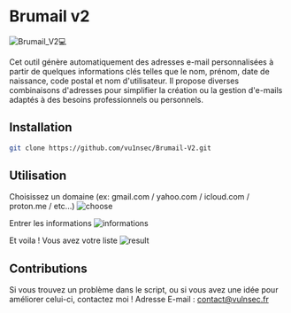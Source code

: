 # Brumail v2

![Brumail_V2💻](https://github.com/user-attachments/assets/71d2d7c3-257f-40df-9b51-ba1b0b8ef4e9)

Cet outil génère automatiquement des adresses e-mail personnalisées à partir de quelques informations clés telles que le nom, prénom, date de naissance, code postal et nom d'utilisateur. Il propose diverses combinaisons d'adresses pour simplifier la création ou la gestion d'e-mails adaptés à des besoins professionnels ou personnels.

## Installation

```bash
git clone https://github.com/vu1nsec/Brumail-V2.git
```
## Utilisation
Choisissez un domaine (ex: gmail.com / yahoo.com / icloud.com / proton.me / etc...)
![choose](https://github.com/user-attachments/assets/c801e460-8e0e-4493-b512-ee778ac2901b)

Entrer les informations
![informations](https://github.com/user-attachments/assets/c61e88d0-d5d7-4f8e-a9a0-2fa19e1ec986)

Et voila ! Vous avez votre liste
![result](https://github.com/user-attachments/assets/27a8913f-f20a-4852-8820-cc86807223a2)

## Contributions

Si vous trouvez un problème dans le script, ou si vous avez une idée pour améliorer celui-ci, contactez moi !
Adresse E-mail : contact@vulnsec.fr
